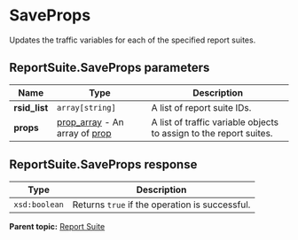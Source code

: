 # SaveProps

Updates the traffic variables for each of the specified report suites.

## ReportSuite.SaveProps parameters

|Name|Type|Description|
|----|----|-----------|
| **rsid_list** | `array[string]` |A list of report suite IDs.|
| **props** | [prop_array](../../data_types/r_prop_array.md#) - An array of [prop](../../data_types/r_prop.md#) |A list of traffic variable objects to assign to the report suites.|

## ReportSuite.SaveProps response

|Type|Description|
|----|-----------|
| `xsd:boolean` |Returns `true` if the operation is successful.|

**Parent topic:** [Report Suite](../../methods/report_suite/r_methods_reportsuite.md)

